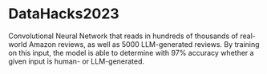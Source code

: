 # DataHacks2023
Convolutional Neural Network that reads in hundreds of thousands of real-world Amazon reviews, as well as 5000 LLM-generated reviews. 
By training on this input, the model is able to determine with 97% accuracy whether a given input is human- or LLM-generated.
